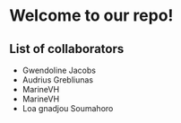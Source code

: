 Welcome to our repo!
====================

List of collaborators
--------------------

*   Gwendoline Jacobs
*   Audrius Grebliunas
*   MarineVH
*   MarineVH
*   Loa gnadjou Soumahoro